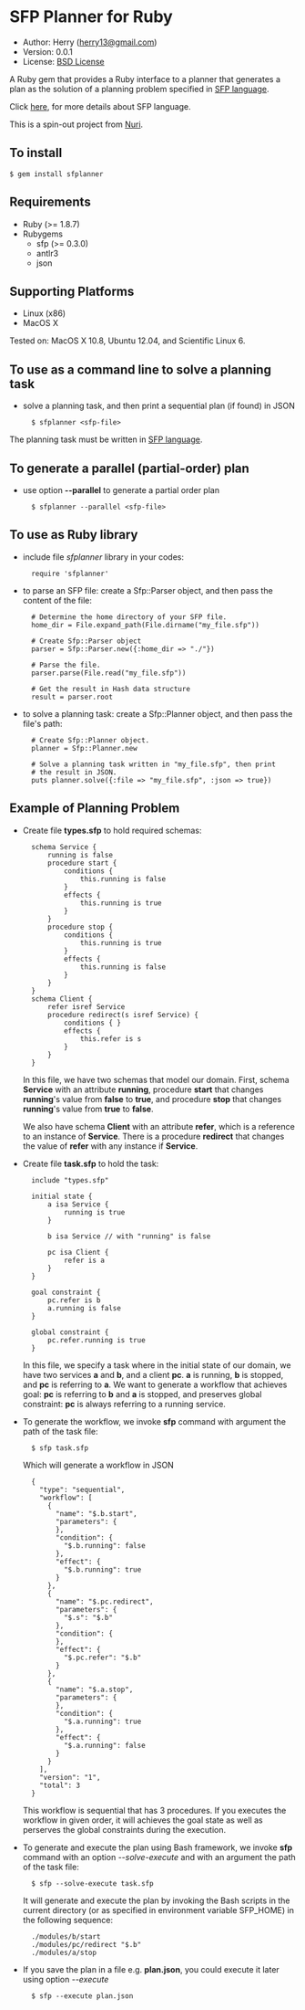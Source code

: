 SFP Planner for Ruby
====================
- Author: Herry (herry13@gmail.com)
- Version: 0.0.1
- License: [BSD License](https://github.com/herry13/sfp-ruby/blob/master/LICENSE)

A Ruby gem that provides a Ruby interface to a planner that generates a plan as the solution of a planning problem specified in [SFP language](https://github.com/herry13/nuri/wiki/SFP-language).

Click [here](https://github.com/herry13/nuri/wiki/SFP-language), for more details about SFP language.

This is a spin-out project from [Nuri](https://github.com/herry13/nuri).


To install
----------

	$ gem install sfplanner


Requirements
------------
- Ruby (>= 1.8.7)
- Rubygems
	- sfp (>= 0.3.0)
	- antlr3
	- json


Supporting Platforms
--------------------
- Linux (x86)
- MacOS X

Tested on: MacOS X 10.8, Ubuntu 12.04, and Scientific Linux 6.


To use as a command line to solve a planning task
-------------------------------------------------
- solve a planning task, and then print a sequential plan (if found) in JSON

		$ sfplanner <sfp-file>

The planning task must be written in [SFP language](https://github.com/herry13/nuri/wiki/SFP-language).


To generate a parallel (partial-order) plan
-------------------------------------------
- use option **--parallel** to generate a partial order plan

		$ sfplanner --parallel <sfp-file>


To use as Ruby library
----------------------
- include file *sfplanner* library in your codes:

		require 'sfplanner'

- to parse an SFP file: create a Sfp::Parser object, and then pass the content of the file:

		# Determine the home directory of your SFP file.
		home_dir = File.expand_path(File.dirname("my_file.sfp"))

		# Create Sfp::Parser object
		parser = Sfp::Parser.new({:home_dir => "./"})

		# Parse the file.
		parser.parse(File.read("my_file.sfp"))

		# Get the result in Hash data structure
		result = parser.root

- to solve a planning task: create a Sfp::Planner object, and then pass the file's path:

		# Create Sfp::Planner object.
		planner = Sfp::Planner.new

		# Solve a planning task written in "my_file.sfp", then print
		# the result in JSON.
		puts planner.solve({:file => "my_file.sfp", :json => true})



Example of Planning Problem
---------------------------
- Create file **types.sfp** to hold required schemas:

		schema Service {
			running is false
			procedure start {
				conditions {
					this.running is false
				}
				effects {
					this.running is true
				}
			}
			procedure stop {
				conditions {
					this.running is true
				}
				effects {
					this.running is false
				}
			}
		}
		schema Client {
			refer isref Service
			procedure redirect(s isref Service) {
				conditions { }
				effects {
					this.refer is s
				}
			}
		}

  In this file, we have two schemas that model our domain. First, schema
  **Service** with an attribute **running**, procedure **start** that
  changes **running**'s value from **false** to **true**, and procedure
  **stop** that changes **running**'s value from **true** to **false**.
  
  We also have schema **Client** with an attribute **refer**, which is
  a reference to an instance of **Service**. There is a procedure
  **redirect** that changes the value of **refer** with any instance if
  **Service**.

- Create file **task.sfp** to hold the task:

		include "types.sfp"
		
		initial state {
			a isa Service {
				running is true
			}

			b isa Service // with "running" is false

			pc isa Client {
				refer is a
			}
		}

		goal constraint {
			pc.refer is b
			a.running is false
		}

		global constraint {
			pc.refer.running is true
		}

  In this file, we specify a task where in the initial state of our domain,
  we have two services **a** and **b**, and a client **pc**. **a** is
  running, **b** is stopped, and **pc** is referring to **a**. We want to
  generate a workflow that achieves goal: **pc** is referring to **b**
  and **a** is stopped, and preserves global constraint: **pc** is always
  referring to a running service.

- To generate the workflow, we invoke **sfp** command with argument
  the path of the task file:

		$ sfp task.sfp

  Which will generate a workflow in JSON

		{
		  "type": "sequential",
		  "workflow": [
		    {
		      "name": "$.b.start",
		      "parameters": {
		      },
		      "condition": {
		        "$.b.running": false
		      },
		      "effect": {
		        "$.b.running": true
		      }
		    },
		    {
		      "name": "$.pc.redirect",
		      "parameters": {
		        "$.s": "$.b"
		      },
		      "condition": {
		      },
		      "effect": {
		        "$.pc.refer": "$.b"
		      }
		    },
		    {
		      "name": "$.a.stop",
		      "parameters": {
		      },
		      "condition": {
		        "$.a.running": true
		      },
		      "effect": {
		        "$.a.running": false
		      }
		    }
		  ],
		  "version": "1",
		  "total": 3
		}

  This workflow is sequential that has 3 procedures. If you executes
  the workflow in given order, it will achieves the goal state as well
  as perserves the global constraints during the execution.

- To generate and execute the plan using Bash framework, we invoke **sfp**
  command with an option *--solve-execute* and with an argument the path of
  the task file:

		$ sfp --solve-execute task.sfp

  It will generate and execute the plan by invoking the Bash scripts in
  the current directory (or as specified in environment variable SFP_HOME)
  in the following sequence:

		./modules/b/start
		./modules/pc/redirect "$.b"
		./modules/a/stop

- If you save the plan in a file e.g. **plan.json**, you could execute it
  later using option *--execute*

		$ sfp --execute plan.json

